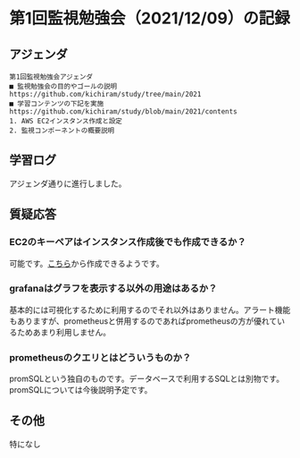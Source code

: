 # 第1回監視勉強会（2021/12/09）の記録
## アジェンダ
```
第1回監視勉強会アジェンダ
■ 監視勉強会の目的やゴールの説明
https://github.com/kichiram/study/tree/main/2021
■ 学習コンテンツの下記を実施
https://github.com/kichiram/study/blob/main/2021/contents
1. AWS EC2インスタンス作成と設定
2. 監視コンポーネントの概要説明
```
## 学習ログ
アジェンダ通りに進行しました。
## 質疑応答
### EC2のキーペアはインスタンス作成後でも作成できるか？
可能です。[こちら](https://ap-northeast-1.console.aws.amazon.com/ec2/v2/home?region=ap-northeast-1#KeyPairs)から作成できるようです。
### grafanaはグラフを表示する以外の用途はあるか？
基本的には可視化するために利用するのでそれ以外はありません。アラート機能もありますが、prometheusと併用するのであればprometheusの方が優れているためあまり利用しません。
### prometheusのクエリとはどういうものか？
promSQLという独自のものです。データベースで利用するSQLとは別物です。promSQLについては今後説明予定です。
## その他
特になし
